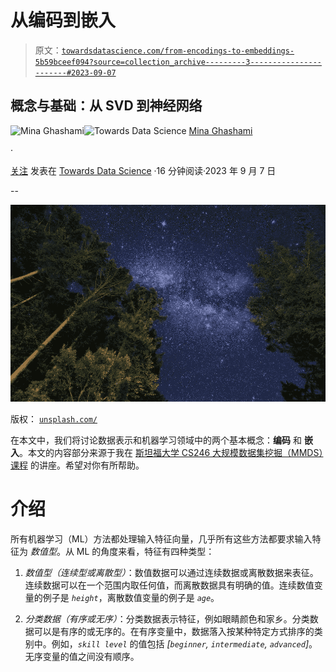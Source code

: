 # 从编码到嵌入

> 原文：[`towardsdatascience.com/from-encodings-to-embeddings-5b59bceef094?source=collection_archive---------3-----------------------#2023-09-07`](https://towardsdatascience.com/from-encodings-to-embeddings-5b59bceef094?source=collection_archive---------3-----------------------#2023-09-07)

## **概念与基础：从 SVD 到神经网络**

[](https://medium.com/@mina.ghashami?source=post_page-----5b59bceef094--------------------------------)![Mina Ghashami](https://medium.com/@mina.ghashami?source=post_page-----5b59bceef094--------------------------------)[](https://towardsdatascience.com/?source=post_page-----5b59bceef094--------------------------------)![Towards Data Science](https://towardsdatascience.com/?source=post_page-----5b59bceef094--------------------------------) [Mina Ghashami](https://medium.com/@mina.ghashami?source=post_page-----5b59bceef094--------------------------------)

·

[关注](https://medium.com/m/signin?actionUrl=https%3A%2F%2Fmedium.com%2F_%2Fsubscribe%2Fuser%2Fc99ed9ed7b9a&operation=register&redirect=https%3A%2F%2Ftowardsdatascience.com%2Ffrom-encodings-to-embeddings-5b59bceef094&user=Mina+Ghashami&userId=c99ed9ed7b9a&source=post_page-c99ed9ed7b9a----5b59bceef094---------------------post_header-----------) 发表在 [Towards Data Science](https://towardsdatascience.com/?source=post_page-----5b59bceef094--------------------------------) ·16 分钟阅读·2023 年 9 月 7 日[](https://medium.com/m/signin?actionUrl=https%3A%2F%2Fmedium.com%2F_%2Fvote%2Ftowards-data-science%2F5b59bceef094&operation=register&redirect=https%3A%2F%2Ftowardsdatascience.com%2Ffrom-encodings-to-embeddings-5b59bceef094&user=Mina+Ghashami&userId=c99ed9ed7b9a&source=-----5b59bceef094---------------------clap_footer-----------)

--

[](https://medium.com/m/signin?actionUrl=https%3A%2F%2Fmedium.com%2F_%2Fbookmark%2Fp%2F5b59bceef094&operation=register&redirect=https%3A%2F%2Ftowardsdatascience.com%2Ffrom-encodings-to-embeddings-5b59bceef094&source=-----5b59bceef094---------------------bookmark_footer-----------)![](img/ea2a97bef9136382285c2f7b5a61786a.png)

版权： [`unsplash.com/`](https://unsplash.com/)

在本文中，我们将讨论数据表示和机器学习领域中的两个基本概念：**编码** 和 **嵌入**。本文的内容部分来源于我在 [斯坦福大学 CS246 大规模数据集挖掘（MMDS）课程](https://web.stanford.edu/class/cs246/) 的讲座。希望对你有所帮助。

# 介绍

所有机器学习（ML）方法都处理输入特征向量，几乎所有这些方法都要求输入特征为 *数值型*。从 ML 的角度来看，特征有四种类型：

1.  *数值型（连续型或离散型）*：数值数据可以通过连续数据或离散数据来表征。连续数据可以在一个范围内取任何值，而离散数据具有明确的值。连续数值变量的例子是 *`height`*，离散数值变量的例子是 *`age`*。

1.  *分类数据（有序或无序）*：分类数据表示特征，例如眼睛颜色和家乡。分类数据可以是有序的或无序的。在有序变量中，数据落入按某种特定方式排序的类别中。例如，*`skill level`* 的值包括 *[`beginner`, `intermediate`, `advanced`]*。无序变量的值之间没有顺序。
